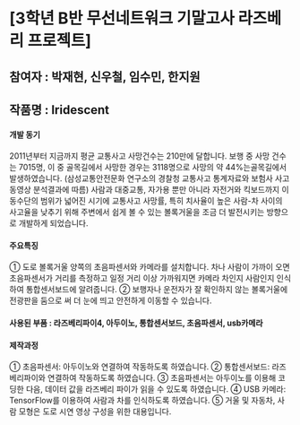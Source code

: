 # [3학년 B반 무선네트워크 기말고사 라즈베리 프로젝트]

## 참여자 : 박재현, 신우철, 임수민, 한지원
## 작품명 : Iridescent
#### 개발 동기
 2011년부터 지금까지 평균 교통사고 사망건수는 210만에 달합니다. 보행 중 사망 건수는 7015명, 이 중 골목길에서 사망한 경우는 3118명으로 사망의 약 44%는골목길에서 발생하였습니다. (삼성교통안전문화 연구소의 경찰청 교통사고 통계자료와 보험사 사고 동영상 분석결과에 따름)
 사람과 대중교통, 자가용 뿐만 아니라 자전거와 킥보드까지 이동수단의 범위가 넓어진 시기에 교통사고 사망률, 특히 치사율이 높은 사람-차 사이의 사고율을 낮추기 위해 주변에서 쉽게 볼 수 있는 볼록거울을 조금 더 발전시키는 방향으로 개발하게 되었습니다.

#### 주요특징
① 도로 볼록거울 양쪽의 초음파센서와 카메라를 설치합니다. 차나 사람이 가까이  오면 초음파센서가 거리를 측정하고 일정 거리 이상 가까워지면 카메라 차인지  사람인지 인식하여 통합센서보드에 알려줍니다.
② 보행자나 운전자가 잘 확인하지 않는 볼록거울에 전광판을 둠으로 써 더 눈에 띄고 안전하게 이동할 수 있습니다.

#### 사용된 부품 : 라즈베리파이4, 아두이노, 통합센서보드, 초음파센서, usb카메라

#### 제작과정
① 초음파센서: 아두이노와 연결하여 작동하도록 하였습니다.
② 통합센서보드: 라즈베리파이와 연결하여 작동하도록 하였습니다.
③ 초음파센서는 아두이노를 이용해 코딩한 다음, 데이터 값을 라즈베리 파이가 읽을   수 있도록 하였습니다.
④ USB 카메라: TensorFlow를 이용하여 사람과 차를 인식하도록 하였습니다.
⑤ 거울 및 자동차, 사람 모형은 도로 시연 영상 구성을 위한 대용입니다.
